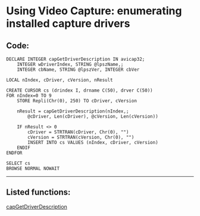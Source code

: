 <link rel="stylesheet" type="text/css" href="../css/win32api.css">  
<link rel="stylesheet" href="https://cdnjs.cloudflare.com/ajax/libs/font-awesome/4.7.0/css/font-awesome.min.css">

# Using Video Capture: enumerating installed capture drivers

## Code:
```foxpro  
DECLARE INTEGER capGetDriverDescription IN avicap32;
	INTEGER wDriverIndex, STRING @lpszName,;
	INTEGER cbName, STRING @lpszVer, INTEGER cbVer

LOCAL nIndex, cDriver, cVersion, nResult

CREATE CURSOR cs (drindex I, drname C(50), drver C(50))
FOR nIndex=0 TO 9
	STORE Repli(Chr(0), 250) TO cDriver, cVersion

	nResult = capGetDriverDescription(nIndex,;
		@cDriver, Len(cDriver), @cVersion, Len(cVersion))

	IF nResult <> 0
		cDriver = STRTRAN(cDriver, Chr(0), "")
		cVersion = STRTRAN(cVersion, Chr(0), "")
		INSERT INTO cs VALUES (nIndex, cDriver, cVersion)
	ENDIF
ENDFOR

SELECT cs
BROWSE NORMAL NOWAIT  
```  
***  


## Listed functions:
[capGetDriverDescription](../libraries/avicap32/capGetDriverDescription.md)  
